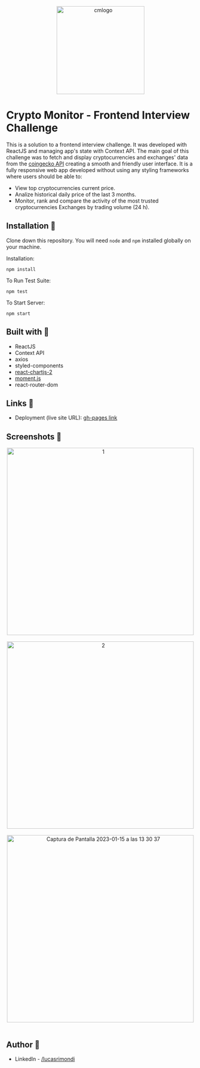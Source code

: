 <div align="center">
<img width="235" alt="cmlogo" src="https://user-images.githubusercontent.com/87493125/212552222-e99dcf8f-6639-402d-ab9e-2720c4e64f4d.png">

</div>

# Crypto Monitor - Frontend Interview Challenge

This is a solution to a frontend interview challenge. It was developed with ReactJS and managing app's state with Context API. The main goal of this challenge was to fetch and display cryptocurrencies and exchanges' data from the [coingecko API](https://www.coingecko.com/es/api/documentation) creating a smooth and friendly user interface. It is a fully responsive web app developed without using any styling frameworks where users should be able to:

- View top cryptocurrencies current price.
- Analize historical daily price of the last 3 months.
- Monitor, rank and compare the activity of the most trusted cryptocurrencies Exchanges by trading volume (24 h).

## Installation 💾

Clone down this repository. You will need `node` and `npm` installed globally on your machine.

Installation:

`npm install`

To Run Test Suite:

`npm test`

To Start Server:

`npm start`

## Built with 🔧

- ReactJS 
- Context API
- axios
- styled-components
- [react-chartjs-2](https://react-chartjs-2.js.org)
- [moment.js](https://momentjs.com) 
- react-router-dom

## Links 🔗

- Deployment (live site URL): [gh-pages link](https://lucasrimondi.github.io/cryptomonitor-fe-interview-challenge/)

## Screenshots 📸

<div align="center">
<img width="500" alt="1" src="https://user-images.githubusercontent.com/87493125/212553501-f60a7cbc-eeaa-4fa8-a4c8-4ac6ba308d74.png">
</div>
<br>
<div align="center">
<img width="500" alt="2" src="https://user-images.githubusercontent.com/87493125/212553528-d70ebb79-52ff-49fa-a97d-3f7a352d4dd8.png">
</div>
<br>
<div align="center">
<img width="500" alt="Captura de Pantalla 2023-01-15 a las 13 30 37" src="https://user-images.githubusercontent.com/87493125/212553549-2eda7773-a62a-4dd1-8c75-25bec1561c51.png">
</div>
<br>

## Author 👤

- LinkedIn - [/lucasrimondi](https://www.linkedin.com/in/lucasrimondi/)
